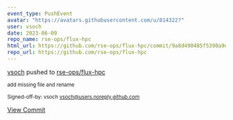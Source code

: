 ```yaml
---
event_type: PushEvent
avatar: "https://avatars.githubusercontent.com/u/814322?"
user: vsoch
date: 2023-06-09
repo_name: rse-ops/flux-hpc
html_url: https://github.com/rse-ops/flux-hpc/commit/9a8d490485f5390a9d56300d5059f0f58e81f0a7
repo_url: https://github.com/rse-ops/flux-hpc
---
```


<a href='https://github.com/vsoch' target='_blank'>vsoch</a> pushed to <a href='https://github.com/rse-ops/flux-hpc' target='_blank'>rse-ops/flux-hpc</a>

<small>add missing file and rename

Signed-off-by: vsoch <vsoch@users.noreply.github.com></small>

<a href='https://github.com/rse-ops/flux-hpc/commit/9a8d490485f5390a9d56300d5059f0f58e81f0a7' target='_blank'>View Commit</a>